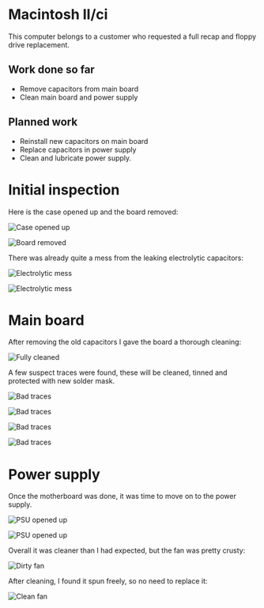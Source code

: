 # Macintosh II/ci
This computer belongs to a customer who requested a full recap and floppy drive replacement.

## Work done so far
+ Remove capacitors from main board
+ Clean main board and power supply

## Planned work
+ Reinstall new capacitors on main board
+ Replace capacitors in power supply
+ Clean and lubricate power supply.

# Initial inspection
Here is the case opened up and the board removed:

![Case opened up](img_001.jpg)

![Board removed](img_002.jpg)

There was already quite a mess from the leaking electrolytic capacitors:

![Electrolytic mess](img_003.jpg)

![Electrolytic mess](img_004.jpg)

# Main board
After removing the old capacitors I gave the board a thorough cleaning:

![Fully cleaned](img_009.jpg)

A few suspect traces were found, these will be cleaned, tinned and protected with new solder mask.

![Bad traces](img_005.jpg)

![Bad traces](img_006.jpg)

![Bad traces](img_007.jpg)

![Bad traces](img_008.jpg)

# Power supply
Once the motherboard was done, it was time to move on to the power supply. 

![PSU opened up](img_010.jpg)

![PSU opened up](img_011.jpg)

Overall it was cleaner than I had expected, but the fan was pretty crusty:

![Dirty fan](img_012.jpg)

After cleaning, I found it spun freely, so no need to replace it:

![Clean fan](img_013.jpg)